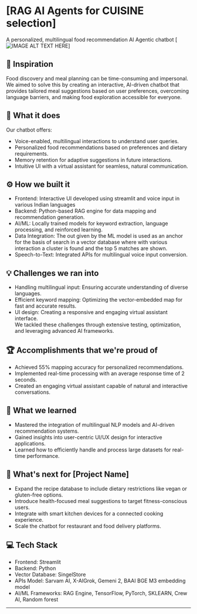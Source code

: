 # [RAG AI Agents for CUISINE selection]  
A personalized, multilingual food recommendation AI Agentic chatbot 
[![IMAGE ALT TEXT HERE](https://i.imgflip.com/9ekba1.jpg)]


## 🚀 Inspiration  
Food discovery and meal planning can be time-consuming and impersonal. We aimed to solve this by creating an interactive, AI-driven chatbot that provides tailored meal suggestions based on user preferences, overcoming language barriers, and making food exploration accessible for everyone.  

## 🧠 What it does  
Our chatbot offers:  
- Voice-enabled, multilingual interactions to understand user queries.  
- Personalized food recommendations based on preferences and dietary requirements.  
- Memory retention for adaptive suggestions in future interactions.  
- Intuitive UI with a virtual assistant for seamless, natural communication.  

## ⚙ How we built it  
- Frontend: Interactive UI developed using streamlit and voice input in various Indian languages 
- Backend: Python-based RAG engine for data mapping and recommendation generation.  
- AI/ML: Locally trained models for keyword extraction, language processing, and reinforced learning.  
- Data Integration: The out given by the ML model is used as an anchor for the basis of search in a vector database where with various interaction a cluster is found and the top 5 matches are shown.  
- Speech-to-Text: Integrated APIs for multilingual voice input conversion.  

## 💡 Challenges we ran into  
- Handling multilingual input: Ensuring accurate understanding of diverse languages.  
- Efficient keyword mapping: Optimizing the vector-embedded map for fast and accurate results.  
- UI design: Creating a responsive and engaging virtual assistant interface.  
We tackled these challenges through extensive testing, optimization, and leveraging advanced AI frameworks.  

## 🏆 Accomplishments that we're proud of  
- Achieved 55% mapping accuracy for personalized recommendations.  
- Implemented real-time processing with an average response time of 2 seconds.  
- Created an engaging virtual assistant capable of natural and interactive conversations.  

## 🧪 What we learned  
- Mastered the integration of multilingual NLP models and AI-driven recommendation systems.  
- Gained insights into user-centric UI/UX design for interactive applications.  
- Learned how to efficiently handle and process large datasets for real-time performance.  

## 🔮 What's next for [Project Name]  
- Expand the recipe database to include dietary restrictions like vegan or gluten-free options.  
- Introduce health-focused meal suggestions to target fitness-conscious users.  
- Integrate with smart kitchen devices for a connected cooking experience.  
- Scale the chatbot for restaurant and food delivery platforms.  

## 💻 Tech Stack  
- Frontend: Streamlit 
- Backend: Python
- Vector Database: SingelStore  
- APIs Model: Sarvam AI, X-AIGrok, Gemeni 2, BAAI BGE M3 embedding model
- AI/ML Frameworks: RAG Engine, TensorFlow, PyTorch, SKLEARN, Crew AI, Random forest 

---
